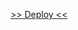 <a href="https://vandalit.github.io/Bootcamp-FrontEnd-TD-2024-DL-g12/Modulo_05/99_4_programacion-avanzada-js/index.html">>> Deploy <<</a>